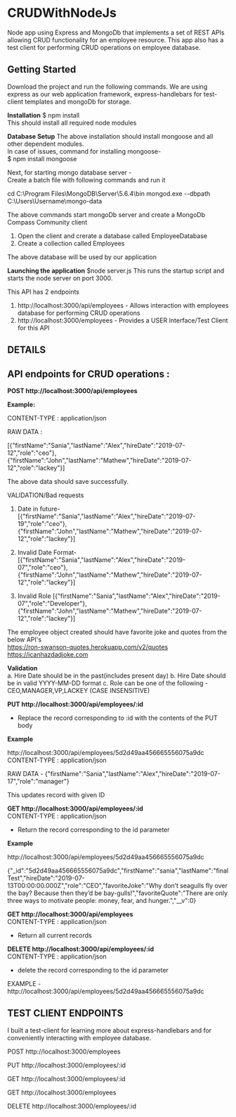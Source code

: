 # CRUDWithNodeJs
Node app using Express and MongoDb that implements a set of REST APIs allowing CRUD functionality for an employee resource. 
This app also has a test client for performing CRUD operations on employee database.

## Getting Started

Download the project and run the following commands. We are using express as our web application framework, express-handlebars for test-client templates and mongoDb for storage.

**Installation**
$ npm install  
This should install all required node modules

**Database Setup**
The above installation should install mongoose and all other dependent modules.   
In case of issues, command for installing mongoose-  
$ npm install mongoose

Next, for starting mongo database server -   
Create a batch file with following commands and run it

cd C:\Program Files\MongoDB\Server\5.6.4\bin
mongod.exe --dbpath C:\Users\Username\mongo-data

The above commands start mongoDb server and create a MongoDb Compass Community client  
1. Open the client and crerate a database called EmployeeDatabase  
2. Create a collection called Employees  

The above database will be used by our application

**Launching the application**
$node server.js
This runs the startup script and starts the node server on port 3000.

This API has 2 endpoints
1. http://localhost:3000/api/employees - Allows interaction with employees database for performing CRUD operations
2. http://localhost:3000/employees - Provides a USER Interface/Test Client for this API  

## DETAILS  

## API endpoints for CRUD operations :  

**POST http://localhost:3000/api/employees**  

**Example:**

CONTENT-TYPE : application/json

RAW DATA : 

[{"firstName":"Sania","lastName":"Alex","hireDate":"2019-07-12","role":"ceo"}, {"firstName":"John","lastName":"Mathew","hireDate":"2019-07-12","role":"lackey"}]

The above data should save successfully.

VALIDATION/Bad requests

1. Date in future-
[{"firstName":"Sania","lastName":"Alex","hireDate":"2019-07-19","role":"ceo"}, {"firstName":"John","lastName":"Mathew","hireDate":"2019-07-12","role":"lackey"}]

2. Invalid Date Format-
[{"firstName":"Sania","lastName":"Alex","hireDate":"2019-07","role":"ceo"}, {"firstName":"John","lastName":"Mathew","hireDate":"2019-07-12","role":"lackey"}]

3. Invalid Role
[{"firstName":"Sania","lastName":"Alex","hireDate":"2019-07","role":"Developer"}, {"firstName":"John","lastName":"Mathew","hireDate":"2019-07-12","role":"lackey"}]


The employee object created should have favorite joke and quotes from the below API's  
     https://ron-swanson-quotes.herokuapp.com/v2/quotes
     https://icanhazdadjoke.com
     
**Validation**  
a. Hire Date should be in the past(includes present day) 
b. Hire Date should be in valid YYYY-MM-DD format
c. Role can be one of the following - CEO,MANAGER,VP,LACKEY (CASE INSENSITIVE)
     
**PUT http://localhost:3000/api/employees/:id**  

- Replace the record corresponding to :id with the contents of the PUT body

**Example**

http://localhost:3000/api/employees/5d2d49aa456665556075a9dc  
CONTENT-TYPE : application/json

RAW DATA - 
{"firstName":"Sania","lastName":"Alex","hireDate":"2019-07-17","role":"manager"}

This updates record with given ID


**GET http://localhost:3000/api/employees/:id**  
CONTENT-TYPE : application/json

- Return the record corresponding to the id parameter

**Example**

http://localhost:3000/api/employees/5d2d49aa456665556075a9dc

{"_id":"5d2d49aa456665556075a9dc","firstName":"sania","lastName":"finalTest","hireDate":"2019-07-13T00:00:00.000Z","role":"CEO","favoriteJoke":"Why don’t seagulls fly over the bay? Because then they’d be bay-gulls!","favoriteQuote":"There are only three ways to motivate people: money, fear, and hunger.","__v":0}


**GET http://localhost:3000/api/employees**  
CONTENT-TYPE : application/json

- Return all current records


**DELETE http://localhost:3000/api/employees/:id**  
CONTENT-TYPE : application/json

- delete the record corresponding to the id parameter

EXAMPLE - 
http://localhost:3000/api/employees/5d2d49aa456665556075a9dc  


## TEST CLIENT ENDPOINTS

I built a test-client for learning more about express-handlebars and for conveniently interacting with employee database.

POST http://localhost:3000/employees

PUT http://localhost:3000/employees/:id

GET http://localhost:3000/employees/:id

GET http://localhost:3000/employees

DELETE http://localhost:3000/employees/:id
